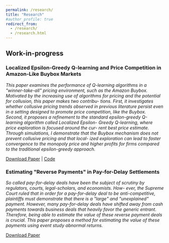 ```yaml
---
permalink: /research/
title: "Research"
#author_profile: true
redirect_from: 
  - /research/
  - /research.html
---
```


Work-in-progress
------


### Localized Epsilon-Greedy Q-learning and Price Competition in Amazon-Like Buybox Markets

*This paper examines the performance of Q-learning algorithms in a "winner-take-all" pricing environment, such as the Amazon Buybox. Motivated by the increasing use of algorithms for pricing and the potential for collusion, this paper makes two contribu- tions. First, it investigates whether collusive pricing trends observed in previous literature persist even in a setting designed to promote price competition, like the Buybox. Second, it proposes a refinement to the standard epsilon-greedy Q-learning algorithm called Localized Epsilon- Greedy Q-learning, where price exploration is focused around the cur- rent best price estimate. Through simulations, I demonstrate that the Buybox mechanism does not prevent collusive pricing and that local- ized exploration can lead to faster convergence to the monopoly price and higher profits for firms compared to the traditional epsilon-greedy approach.*

[Download Paper](https://hashemamireh.github.io/files/ai_collusion.pdf) | [Code](https://github.com/hashemamireh/ai-pricing-amazon-boybox-simulation)


### Estimating "Reverse Payments" in Pay-for-Delay Settlements

*So called pay-for-delay deals have been the subject of scrutiny by regulators, courts, legal-scholars, and economists. How- ever, the Supreme Court ruled that in order for a pay-for-delay deal to be anti-competitive, plaintiffs must demonstrate that there is a "large" and "unexplained" payment. However, many pay-for-delay deals have shifted away from cash payments towards business deals that heavily favor the generic entrant. Therefore, being able to estimate the value of these reverse payment deals is crucial. This paper proposes a method for estimating the value of these payments using event study abnormal returns.*

[Download Paper](https://hashemamireh.github.io/files/reverse_payments.pdf)

